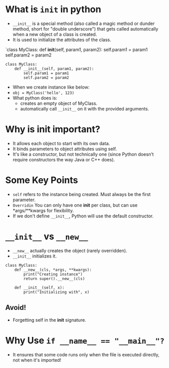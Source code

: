 # What is `init` in python

- `__init__` is a special method (also called a magic method or dunder method, short for "double underscore") that gets called automatically when a new object of a class is created.
- It is used to initialize the attributes of the class.

`class MyClass:
    def __init__(self, param1, param2):
        self.param1 = param1
        self.param2 = param2

```
class MyClass:
    def __init__(self, param1, param2):
        self.param1 = param1
        self.param2 = param2
```
- When we create instance like below:
- `obj = MyClass('hello', 123)`
- What python does is:
  - creates an empty object of MyClass.
  - automatically call `__init__` on it with the provided arguments.

    
# Why is __init__ important?
- It allows each object to start with its own data.
- It binds parameters to object attributes using self.
- It's like a constructor, but not technically one (since Python doesn’t require constructors the way Java or C++ does).


# Some Key Points
- `self` refers to the instance being created. Must always be the first parameter.
- `Overridin` You can only have one __init__ per class, but can use *args/**kwargs for flexibility.
- If we don't define `__init__`, Python will use the default constructor.
 
# `__init__` vs `__new__`
- `__new__` actually creates the object (rarely overridden).
- `__init__` initializes it.

```
class MyClass:
    def __new__(cls, *args, **kwargs):
        print("Creating instance")
        return super().__new__(cls)

    def __init__(self, x):
        print("Initializing with", x)
```
## Avoid!
- Forgetting self in the __init__ signature.

# Why Use `if __name__ == "__main__"?`
- It ensures that some code runs only when the file is executed directly, not when it's imported!





